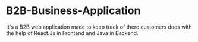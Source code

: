 # B2B-Business-Application
It's a B2B web application made to keep track of there customers dues with the help of React.Js in Frontend and Java in Backend.

